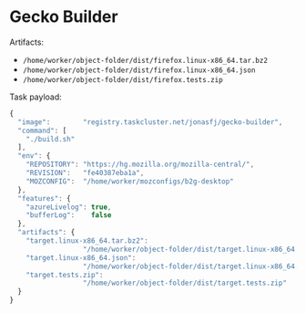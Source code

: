 Gecko Builder
=============



Artifacts:
 * `/home/worker/object-folder/dist/firefox.linux-x86_64.tar.bz2`
 * `/home/worker/object-folder/dist/firefox.linux-x86_64.json`
 * `/home/worker/object-folder/dist/firefox.tests.zip`


Task payload:
```js
{
  "image":        "registry.taskcluster.net/jonasfj/gecko-builder",
  "command": [
    "./build.sh"
  ],
  "env": {
    "REPOSITORY": "https://hg.mozilla.org/mozilla-central/",
    "REVISION":   "fe40387eba1a",
    "MOZCONFIG":  "/home/worker/mozconfigs/b2g-desktop"
  },
  "features": {
    "azureLivelog": true,
    "bufferLog":    false
  },
  "artifacts": {
    "target.linux-x86_64.tar.bz2":
                  "/home/worker/object-folder/dist/target.linux-x86_64.tar.bz2",
    "target.linux-x86_64.json":
                  "/home/worker/object-folder/dist/target.linux-x86_64.json",
    "target.tests.zip":
                  "/home/worker/object-folder/dist/target.tests.zip"
  }
}
```


